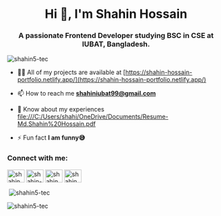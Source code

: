 <h1 align="center">Hi 👋, I'm Shahin Hossain</h1>
<h3 align="center">A passionate Frontend Developer studying BSC in CSE at IUBAT, Bangladesh.</h3>

<p align="left"> <img src="https://komarev.com/ghpvc/?username=shahin5-tec&label=Profile%20views&color=0e75b6&style=flat" alt="shahin5-tec" /> </p>

- 👨‍💻 All of my projects are available at [https://shahin-hossain-portfolio.netlify.app/](https://shahin-hossain-portfolio.netlify.app/)

- 📫 How to reach me **shahiniubat99@gmail.com**

- 📄 Know about my experiences [file:///C:/Users/shahi/OneDrive/Documents/Resume-Md.Shahin%20Hossain.pdf](file:///C:/Users/shahi/OneDrive/Documents/Resume-Md.Shahin%20Hossain.pdf)

- ⚡ Fun fact **I am funny😅**

<h3 align="left">Connect with me:</h3>
<p align="left">
<a href="https://twitter.com/shahinh64607811" target="blank"><img align="center" src="https://raw.githubusercontent.com/rahuldkjain/github-profile-readme-generator/master/src/images/icons/Social/twitter.svg" alt="shahinh64607811" height="30" width="40" /></a>
<a href="https://linkedin.com/in/shahin-hossain" target="blank"><img align="center" src="https://raw.githubusercontent.com/rahuldkjain/github-profile-readme-generator/master/src/images/icons/Social/linked-in-alt.svg" alt="shahin-hossain" height="30" width="40" /></a>
<a href="https://fb.com/shahin.hossain.39794" target="blank"><img align="center" src="https://raw.githubusercontent.com/rahuldkjain/github-profile-readme-generator/master/src/images/icons/Social/facebook.svg" alt="shahin.hossain.39794" height="30" width="40" /></a>
<a href="https://instagram.com/shahinh742" target="blank"><img align="center" src="https://raw.githubusercontent.com/rahuldkjain/github-profile-readme-generator/master/src/images/icons/Social/instagram.svg" alt="shahinh742" height="30" width="40" /></a>
</p>

<p>&nbsp;<img align="center" src="https://github-readme-stats.vercel.app/api?username=shahin5-tec&show_icons=true&locale=en" alt="shahin5-tec" /></p>

<p><img align="center" src="https://github-readme-streak-stats.herokuapp.com/?user=shahin5-tec&" alt="shahin5-tec" /></p>
